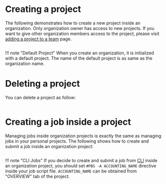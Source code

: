 <!-- by MM -->

# Creating a project

The following demonstrates how to create a new project inside an organization. Only organization owner has access to new projects. If you want to give other organization members access to the project, please visit [adding a project to a team](teams#adding-a-project-to-a-team) page.

<img data-gifffer="/images/organization-create-project.gif">

!!! note "Default Project"
    When you create an organization, it is initialized with a default project. The name of the default project is as same as the organization name.

# Deleting a project

You can delete a project as follow:

<img data-gifffer="/images/organization-remove-project.gif">

# Creating a job inside a project

Managing jobs inside organization projects is exactly the same as managing jobs in your personal projects. The following shows how to create and submit a job inside an organization project:

<img data-gifffer="/images/organization-project-create-job.gif">

!!! note "CLI Jobs"
    If you decide to create and submit a job from [CLI](/cli/overview) inside an organization project, you should set `#PBS -A ACCOUNTING_NAME` directive inside your job script file. `ACCOUNTING_NAME` can be obtained from "OVERVIEW" tab of the project. 
